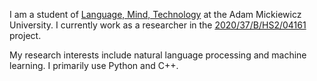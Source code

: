 I am a student of [Language, Mind, Technology](https://anglistyka.amu.edu.pl/en/for-candidates/full-time-ma-programmes/language-mind-technology) at the Adam Mickiewicz University. I currently work as a researcher in the [2020/37/B/HS2/04161](https://prodis-opus19.github.io/) project.

My research interests include natural language processing and machine learning. I primarily use Python and C++.
